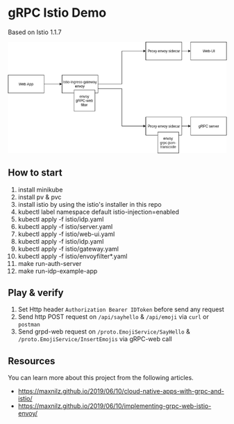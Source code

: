 # gRPC Istio Demo

Based on Istio 1.1.7

![Deployment Diagram](deployment.png?raw=true "Deployment Diagram")

## How to start

1. install minikube
2. install pv & pvc
3. install istio by using the istio's installer in this repo
4. kubectl label namespace default istio-injection=enabled
5. kubectl apply -f istio/idp.yaml
6. kubectl apply -f istio/server.yaml
7. kubectl apply -f istio/web-ui.yaml
8. kubectl apply -f istio/idp.yaml
9. kubectl apply -f istio/gateway.yaml
10. kubectl apply -f istio/envoyfilter*.yaml
11. make run-auth-server
12. make run-idp-example-app

## Play & verify
1. Set Http header `Authorization Bearer IDToken` before send any request
2. Send http POST request on `/api/sayhello` & `/api/emoji` via `curl` or `postman`
3. Send grpd-web request on `/proto.EmojiService/SayHello` & `/proto.EmojiService/InsertEmojis` via gRPC-web call

## Resources

You can learn more about this project from the following articles.

* https://maxnilz.github.io/2019/06/10/cloud-native-apps-with-grpc-and-istio/
* https://maxnilz.github.io/2019/06/10/implementing-grpc-web-istio-envoy/

